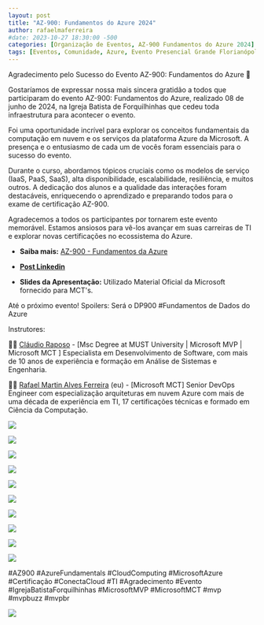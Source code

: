 ```yaml
---
layout: post
title: "AZ-900: Fundamentos do Azure 2024"
author: rafaelmaferreira
#date: 2023-10-27 18:30:00 -500
categories: [Organização de Eventos, AZ-900 Fundamentos do Azure 2024]
tags: [Eventos, Comunidade, Azure, Evento Presencial Grande Florianópolis - AZ-900 Fundamentos do Azure 2024]
---
```


Agradecimento pelo Sucesso do Evento AZ-900: Fundamentos do Azure 📢

Gostaríamos de expressar nossa mais sincera gratidão a todos que participaram do evento AZ-900: Fundamentos do Azure, realizado 08 de junho de 2024, na Igreja Batista de Forquilhinhas que cedeu toda infraestrutura para acontecer o evento.

Foi uma oportunidade incrível para explorar os conceitos fundamentais da computação em nuvem e os serviços da plataforma Azure da Microsoft. A presença e o entusiasmo de cada um de vocês foram essenciais para o sucesso do evento.


Durante o curso, abordamos tópicos cruciais como os modelos de serviço (IaaS, PaaS, SaaS), alta disponibilidade, escalabilidade, resiliência, e muitos outros. A dedicação dos alunos e a qualidade das interações foram destacáveis, enriquecendo o aprendizado e preparando todos para o exame de certificação AZ-900.

Agradecemos a todos os participantes por tornarem este evento memorável. Estamos ansiosos para vê-los avançar em suas carreiras de TI e explorar novas certificações no ecossistema do Azure.

- <i class="fa-solid fa-link"></i> **Saiba mais:** [AZ-900 - Fundamentos da Azure](https://www.eventbrite.com.br/e/az-900-tickets-885187528727)

- <i class="fa-brands fa-linkedin"></i> [**Post Linkedin**](https://www.linkedin.com/posts/rafaelmaferreira_ai900-fundamentos-az900-activity-7205901535577300992-nB1S?utm_source=share&utm_medium=member_desktop)

- <i class="fa-regular fa-folder-open"></i> **Slides da Apresentação:** Utilizado Material Oficial da Microsoft fornecido para MCT's.

Até o próximo evento!
Spoilers: Será o DP900 #Fundamentos de Dados do Azure

Instrutores:

👨‍🏫 [Cláudio Raposo](https://www.linkedin.com/in/cfraposo/) - [Msc Degree at MUST University | Microsoft MVP | Microsoft MCT ]
Especialista em Desenvolvimento de Software, com mais de 10 anos de experiência e formação em Análise de Sistemas e Engenharia.

👨‍🏫 [Rafael Martin Alves Ferreira](https://www.linkedin.com/in/rafaelmaferreira/) (eu) - [Microsoft MCT]
Senior DevOps Engineer com especialização arquiteturas em nuvem Azure com mais de uma década de experiência em TI, 17 certificações técnicas e formado em Ciência da Computação.

![](https://stoblobcertificados011.blob.core.windows.net/imagens-blog/posts/az-900/0.jpeg)

![](https://stoblobcertificados011.blob.core.windows.net/imagens-blog/posts/az-900/1.jpg)

![](https://stoblobcertificados011.blob.core.windows.net/imagens-blog/posts/az-900/2.jpg)

![](https://stoblobcertificados011.blob.core.windows.net/imagens-blog/posts/az-900/3.jpg)

![](https://stoblobcertificados011.blob.core.windows.net/imagens-blog/posts/az-900/4.jpg)

![](https://stoblobcertificados011.blob.core.windows.net/imagens-blog/posts/az-900/5.jpg)

![](https://stoblobcertificados011.blob.core.windows.net/imagens-blog/posts/az-900/6.jpg)

![](https://stoblobcertificados011.blob.core.windows.net/imagens-blog/posts/az-900/7.jpg)

![](https://stoblobcertificados011.blob.core.windows.net/imagens-blog/posts/az-900/8.jpg)

![](https://stoblobcertificados011.blob.core.windows.net/imagens-blog/posts/az-900/9.jpg)

#AZ900 #AzureFundamentals #CloudComputing #MicrosoftAzure #Certificação #ConectaCloud #TI #Agradecimento #Evento #IgrejaBatistaForquilhinhas #MicrosoftMVP #MicrosoftMCT #mvp #mvpbuzz #mvpbr

![](https://stoblobcertificados011.blob.core.windows.net/imagens-blog/posts/Logo2.png)